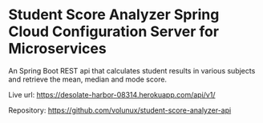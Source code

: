 # Student Score Analyzer Spring Cloud Configuration Server for Microservices

An Spring Boot REST api that calculates student results in various subjects and retrieve the mean, median and mode score.

Live url: https://desolate-harbor-08314.herokuapp.com/api/v1/

Repository: https://github.com/volunux/student-score-analyzer-api